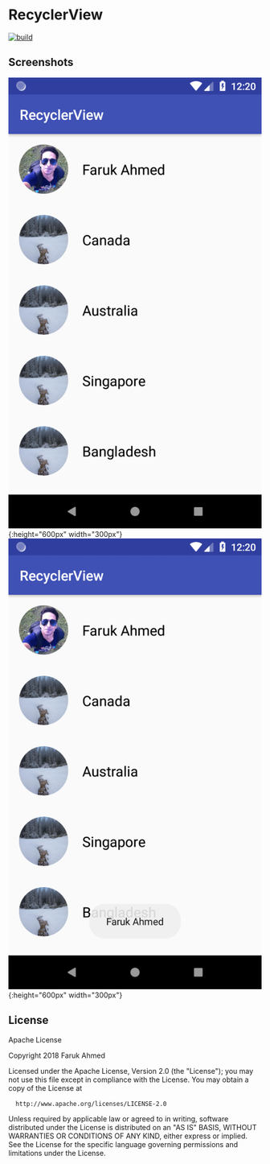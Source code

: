 # RecyclerView
[![build](
https://img.shields.io/travis/rust-lang/rust/master.svg)](https://spurno.github.io)

## Screenshots

![Demo 1](https://raw.githubusercontent.com/SPurno/RecyclerView/master/screenshots/snap1.png){:height="600px" width="300px"}
![Demo Click](https://raw.githubusercontent.com/SPurno/RecyclerView/master/screenshots/snap2.png){:height="600px" width="300px"}

## License 

Apache License

Copyright 2018 Faruk Ahmed

Licensed under the Apache License, Version 2.0 (the "License");
you may not use this file except in compliance with the License.
You may obtain a copy of the License at

      http://www.apache.org/licenses/LICENSE-2.0

Unless required by applicable law or agreed to in writing, software
distributed under the License is distributed on an "AS IS" BASIS,
WITHOUT WARRANTIES OR CONDITIONS OF ANY KIND, either express or implied.
See the License for the specific language governing permissions and
limitations under the License.
